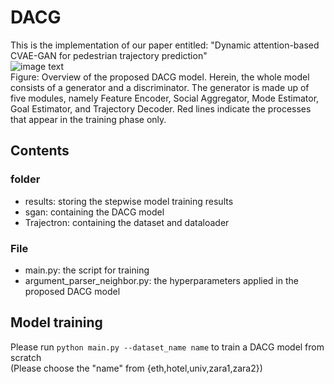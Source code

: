 # DACG
This is the implementation of our paper entitled: "Dynamic attention-based CVAE-GAN for pedestrian trajectory prediction" <br>
![image text](https://github.com/zhourongleiden/DACG/blob/main/Framework.png)  <br>
Figure: Overview of the proposed DACG model. Herein, the whole model consists of a generator and a discriminator. The generator is made up of five modules,
namely Feature Encoder, Social Aggregator, Mode Estimator, Goal Estimator, and Trajectory Decoder. Red lines indicate the processes that appear in the training
phase only.
## Contents
### folder
* results: storing the stepwise model training results <br>
* sgan: containing the DACG model <br>
* Trajectron: containing the dataset and dataloader <br>
### File
* main.py: the script for training <br>
* argument_parser_neighbor.py: the hyperparameters applied in the proposed DACG model <br>
## Model training
Please run `python main.py --dataset_name name` to train a DACG model from scratch <br>
(Please choose the "name" from {eth,hotel,univ,zara1,zara2})
